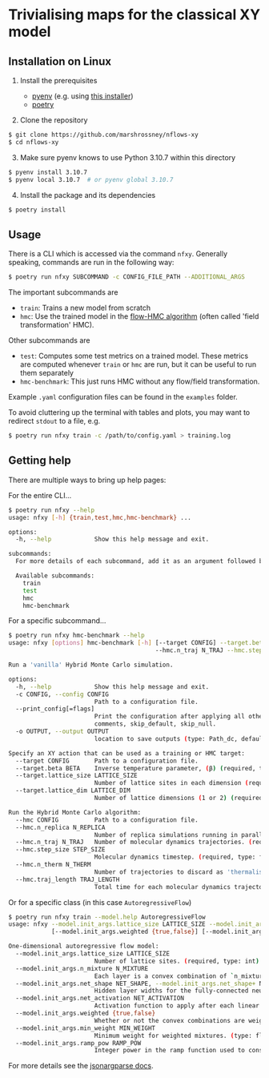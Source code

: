 # Trivialising maps for the classical XY model

## Installation on Linux

1. Install the prerequisites
    - [pyenv](https://github.com/pyenv/pyenv) (e.g. using [this installer](https://github.com/pyenv/pyenv-installer))
    - [poetry](https://python-poetry.org/docs/#installing-with-the-official-installer)


2. Clone the repository

```sh
$ git clone https://github.com/marshrossney/nflows-xy
$ cd nflows-xy
```

3. Make sure pyenv knows to use Python 3.10.7 within this directory

```sh
$ pyenv install 3.10.7
$ pyenv local 3.10.7  # or pyenv global 3.10.7
```

4. Install the package and its dependencies

```sh
$ poetry install
```

## Usage

There is a CLI which is accessed via the command `nfxy`.
Generally speaking, commands are run in the following way:

```sh
$ poetry run nfxy SUBCOMMAND -c CONFIG_FILE_PATH --ADDITIONAL_ARGS
```

The important subcommands are
- `train`: Trains a new model from scratch
- `hmc`: Use the trained model in the [flow-HMC algorithm](https://arxiv.org/abs/2302.08408) (often called 'field transformation' HMC).

Other subcommands are
- `test`: Computes some test metrics on a trained model. These metrics are computed whenever `train` or `hmc` are run, but it can be useful to run them separately
- `hmc-benchmark`: This just runs HMC without any flow/field transformation.

Example `.yaml` configuration files can be found in the `examples` folder.

To avoid cluttering up the terminal with tables and plots, you may want to redirect `stdout` to a file, e.g.

```sh
$ poetry run nfxy train -c /path/to/config.yaml > training.log
```

## Getting help

There are multiple ways to bring up help pages:

For the entire CLI...
```sh
$ poetry run nfxy --help
usage: nfxy [-h] {train,test,hmc,hmc-benchmark} ...

options:
  -h, --help            Show this help message and exit.

subcommands:
  For more details of each subcommand, add it as an argument followed by --help.

  Available subcommands:
    train
    test
    hmc
    hmc-benchmark
```

For a specific subcommand...
```sh
$ poetry run nfxy hmc-benchmark --help
usage: nfxy [options] hmc-benchmark [-h] [--target CONFIG] --target.beta BETA --target.lattice_size LATTICE_SIZE --target.lattice_dim LATTICE_DIM [--hmc CONFIG] --hmc.n_replica N_REPLICA
                                         --hmc.n_traj N_TRAJ --hmc.step_size STEP_SIZE [--hmc.n_therm N_THERM] [--hmc.traj_length TRAJ_LENGTH] [-c CONFIG] [--print_config[=flags]] [-o OUTPUT]

Run a 'vanilla' Hybrid Monte Carlo simulation.

options:
  -h, --help            Show this help message and exit.
  -c CONFIG, --config CONFIG
                        Path to a configuration file.
  --print_config[=flags]
                        Print the configuration after applying all other arguments and exit. The optional flags customizes the output and are one or more keywords separated by comma. The supported flags are:
                        comments, skip_default, skip_null.
  -o OUTPUT, --output OUTPUT
                        location to save outputs (type: Path_dc, default: null)

Specify an XY action that can be used as a training or HMC target:
  --target CONFIG       Path to a configuration file.
  --target.beta BETA    Inverse temperature parameter, (β) (required, type: float)
  --target.lattice_size LATTICE_SIZE
                        Number of lattice sites in each dimension (required, type: int)
  --target.lattice_dim LATTICE_DIM
                        Number of lattice dimensions (1 or 2) (required, type: int)

Run the Hybrid Monte Carlo algorithm:
  --hmc CONFIG          Path to a configuration file.
  --hmc.n_replica N_REPLICA
                        Number of replica simulations running in parallel. (required, type: int)
  --hmc.n_traj N_TRAJ   Number of molecular dynamics trajectories. (required, type: int)
  --hmc.step_size STEP_SIZE
                        Molecular dynamics timestep. (required, type: float)
  --hmc.n_therm N_THERM
                        Number of trajectories to discard as 'thermalisation'. (type: int, default: 0)
  --hmc.traj_length TRAJ_LENGTH
                        Total time for each molecular dynamics trajectory. (type: float, default: 1.0)
```

Or for a specific class (in this case `AutoregressiveFlow`)
```sh
$ poetry run nfxy train --model.help AutoregressiveFlow
usage: nfxy --model.init_args.lattice_size LATTICE_SIZE --model.init_args.n_mixture N_MIXTURE --model.init_args.net_shape NET_SHAPE [--model.init_args.net_activation NET_ACTIVATION]
            [--model.init_args.weighted {true,false}] [--model.init_args.min_weight MIN_WEIGHT] [--model.init_args.ramp_pow RAMP_POW]

One-dimensional autoregressive flow model:
  --model.init_args.lattice_size LATTICE_SIZE
                        Number of lattice sites. (required, type: int)
  --model.init_args.n_mixture N_MIXTURE
                        Each layer is a convex combination of `n_mixture` transformations. (required, type: int)
  --model.init_args.net_shape NET_SHAPE, --model.init_args.net_shape+ NET_SHAPE
                        Hidden layer widths for the fully-connected neural networks. (required, type: list[int])
  --model.init_args.net_activation NET_ACTIVATION
                        Activation function to apply after each linear transformation. (type: str, default: Tanh)
  --model.init_args.weighted {true,false}
                        Whether or not the convex combinations are weighted mixtures. (type: bool, default: True)
  --model.init_args.min_weight MIN_WEIGHT
                        Minimum weight for weighted mixtures. (type: float, default: 0.01)
  --model.init_args.ramp_pow RAMP_POW
                        Integer power in the ramp function used to construct sigmoid transformations. (type: int, default: 2)
```

For more details see the [jsonargparse docs](https://jsonargparse.readthedocs.io/en).
